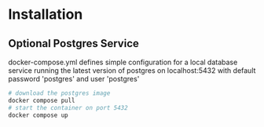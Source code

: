 # Installation 
## Optional Postgres Service 
docker-compose.yml defines simple configuration for 
a local database service running the latest version of 
postgres on localhost:5432 with default password 'postgres'
and user 'postgres'
```bash
# download the postgres image
docker compose pull
# start the container on port 5432
docker compose up
```


